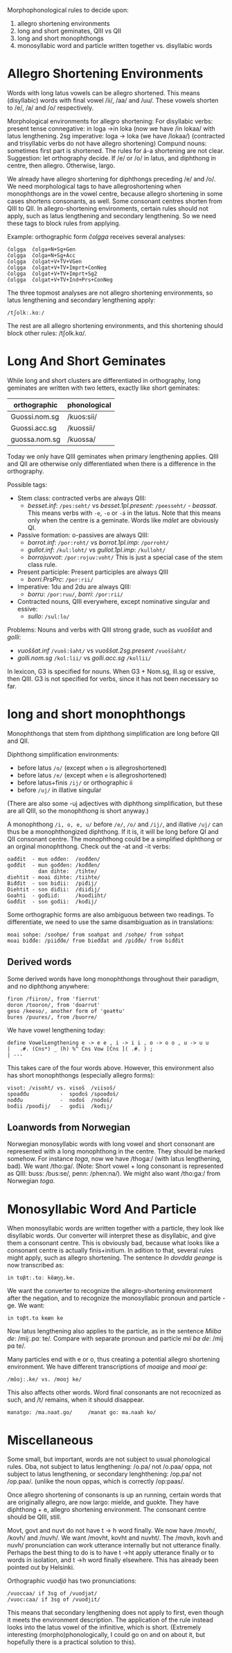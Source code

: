 Morphophonological rules to decide upon:

1. allegro shortening environments
2. long and short geminates, QIII vs QII
3. long and short monophthongs
4. monosyllabic word and particle written together vs. disyllabic words

# Allegro Shortening Environments
Words with long latus vowels can be allegro shortened. This means (disyllabic) words with final vowel /ii/, /aa/ and /uu/. These vowels shorten to /e/, /a/ and /o/ respectively. 

Morphological environments for allegro shortening:
For disyllabic verbs:
present tense connegative: in loga ->in loka (now we have /in lokaa/ with latus lengthening.
2sg imperative: loga -> loka (we have /lokaa/)
(contracted and trisyllabic verbs do not have allegro shortening)
Compund nouns: sometimes first part is shortened. The rules for á-a shortening are not clear. Suggestion: let orthography decide. If /e/ or /o/ in latus, and diphthong in centre, then allegro. Otherwise, largo.

We already have allegro shortening for diphthongs preceding /e/ and /o/. We need morphological tags to have allegroshortening when monophthongs are in the vowel centre, because allegro shortening in some cases shortens consonants, as well. Some consonant centres shorten from QIII to QII. In allegro-shortening environments, certain rules should not apply, such as latus lengthening and secondary lengthening. So we need these tags to block rules from applying.  

Example: orthographic form *čolgga* receives several analyses:

```
čolgga	čolga+N+Sg+Gen
čolgga	čolga+N+Sg+Acc
čolgga	čolgat+V+TV+VGen
čolgga	čolgat+V+TV+Imprt+ConNeg
čolgga	čolgat+V+TV+Imprt+Sg2
čolgga	čolgat+V+TV+Ind+Prs+ConNeg
```

The three topmost analyses are not allegro shortening environments, so latus lengthening and secondary lengthening apply: 

```
/tʃolkː.kɑː/
```

The rest are all allegro shortening environments, and this shortening should block other rules: /tʃolk.kɑ/.

# Long And Short Geminates
While long and short clusters are differentiated in orthography, long geminates are written with two letters, exactly like short geminates:

|  orthographic    |   phonological
| ---------------- | --------------
|  Guossi.nom.sg   |    /kuos:sii/
|  Guossi.acc.sg   |    /kuossii/
|  guossa.nom.sg   |    /kuossa/

Today we only have QIII geminates when primary lengthening applies. QIII and QII are otherwise only differentiated when there is a difference in the orthography. 

Possible tags:

- Stem class: contracted verbs are always QIII: 
    - *besset.inf*: `/pes:seht/` vs *besset.1pl.present*: `/peesseht/` - *beassat*.
  This means verbs with `-e`, `-o` or `-á` in the latus.
  Note that this means only when the centre is a geminate. Words like *málet* are obviously QI.
- Passive formation: o-passives are always QIII:
    - *borrot.inf*: `/por:roht/` vs *borrot.1pl.imp*: `/porroht/`
    - *gullot.inf*: `/kul:loht/` vs *gullot.1pl.imp*: `/kulloht/`
    - *borrojuvvot*: `/por:rojuv:voht/`
  This is just a special case of the stem class rule.
- Present participle: Present participles are always QIII
    - *borri.PrsPrc*: `/por:rii/`
- Imperative: 1du and 2du are always QIII:
    - *borru*: `/por:ruu/`, *borri*: `/por:rii/`
- Contracted nouns, QIII everywhere, except nominative singular and essive:
    - *sullo*: `/sul:lo/`

Problems: Nouns and verbs with QIII strong grade, such as *vuoššat* and *golli*:
- *vuoššat.inf* `/vuoš:šaht/` vs *vuoššat.2sg.present* `/vuoššaht/`
- *golli.nom.sg* `/kol:lii/` vs *golli.acc.sg* `/kollii/`

In lexicon, G3 is specified for nouns. When G3 + Nom.sg, ill.sg or essive, then QIII.
G3 is not specified for verbs, since it has not been necessary so far. 

# long and short monophthongs
Monophthongs that stem from diphthong simplification are long before QII and QII. 

Diphthong simplification environments:
* before latus `/o/` (except when `o` is allegroshortened)
* before latus `/e/` (except when `e` is allegroshortened)
* before latus+finis `/ij/` or orthographic ii
* before `/uj/` in illative singular

(There are also some -uj adjectives with diphthong simplification, but these are all QIII, so the monophthong is short anyway.)

A monophthong `/i, o, e, u/` before `/e/`, `/o/` and `/ij/`, and illative `/uj/` can thus be a monophthongized diphthong. If it is, it will be long before QI and QII consonant centre. The monophthong could be a simplified diphthong or an orginal monophthong. Check out the -at and -it verbs:

```
oađđit  - mun ođđen:  /oođđen/
gođđit  - mun gođđen: /kođđen/
          dan dihte:  /tihte/
diehtit - moai dihte: /tiihte/
Biđđit  - son biđii:  /piđij/
Diehtit - son diđii:  /diiđij/
Goahti  - gođiid:     /koođiiht/
Gođđit  - son gođii:  /kođij/
```

Some orthographic forms are also ambiguous between two readings. To differentiate, we need to use the same disambiguation as in translations:

```
moai sohpe: /soohpe/ from soahpat and /sohpe/ from sohpat
moai biđđe: /piiđđe/ from bieđđat and /piđđe/ from biđđit
```

## Derived words
Some derived words have long monophthongs throughout their paradigm, and no diphthong anywhere:

```
firon /fiiron/, from 'fierrut'
doron /tooron/, from 'doarrut'
geso /keeso/, another form of 'geaŧŧu'
bures /puures/, from /buorre/
```

We have vowel lengthening today: 
```
define VowelLengthening e -> e e , i -> i i , o -> o o , u -> u u 
|   .#. (Cns*) _ (h) %^ Cns Vow [Cns ]( .#. ) ;
| --- 
```
This takes care of the four words above. However, this environment also has short monophthongs (especially allegro forms):

```
visot: /visoht/ vs. visoš  /viisoš/
spoađđu          -  spođoš /spoođoš/
nođđu            -  nođoš  /nođoš/
bođii /poođij/   -  gođii  /kođij/
```

## Loanwords from Norwegian

Norwegian monosyllabic words with long vowel and short consonant are represented with a long monophthong in the centre. They should be marked somehow. For instance *toga*, now we have /thoga:/ (with latus lengthening, bad). We want /tho:ga/. (Note: Short vowel + long consonant is represented as QIII: buss: /bus:se/, penn: /phen:na/). We might also want /tho:ga:/ from Norwegian *toga*. 

# Monosyllabic Word And Particle

When monosyllabic words are written together with a particle, they look like disyllabic words. Our converter will interpret these as disyllabic, and give them a consonant centre. This is obviously bad, because what looks like a consonant centre is actually finis+initium. In adition to that, several rules might apply, such as allegro shortening.  The sentence *In dovdda geange* is now transcribed as:

```
in toβtː.tɑː kĕæŋŋ.ke.
```

We want the converter to recognize the allegro-shortening environment after the negation, and to recognize the monosyllabic pronoun and particle -ge. We want:

```
in toβt.tɑ keæn ke
```

Now latus lengthening also applies to the particle, as in the sentence *Miiba de*: /mijː.pɑː te/. Compare with separate pronoun and particle *mii ba de*: /mij pɑ te/.

Many particles end with e or o, thus creating a potential allegro shortening environment. 
We have different transcriptions of *moaige* and *moai ge*:

```
/mŏɑjː.ke/ vs. /moɑj ke/
```

This also affects other words. Word final consonants are not recocnized as such, and /t/ remains, when it should disappear. 

```
manatgo: /ma.naat.go/     /manat go: ma.naah ko/
```

# Miscellaneous

Some small, but important, words are not subject to usual phonological rules.
Oba, not subject to latus lengthening: /o.pa/ not /o.paa/
oppa, not subject to latus lengthening, or secondary lenghthening: /op.pa/ not /op.paa/. (unlike the noun oppas, which is correctly /op:paas/.

Once allegro shortening of consonants is up an running, certain words that are originally allegro, are now largo: mielde, and guokte. They have diphthong + e, allegro shortening environment. The consonant centre should be QIII, still.

Movt, govt and nuvt do not have t -> h word finally. We now have /movh/, /kovh/ and /nuvh/. We want /movht, kovht and nuvht/. The /movh, kovh and nuvh/ pronunciation can work utterance internally but not utterance finally. Perhaps the best thing to do is to have t ->ht apply utterance finally or to words in isolation, and t ->h word finally elsewhere. This has already been pointed out by Helsinki.

Orthographic *vuodjá* has two pronunciations:

```
/vuoccaa/ if 3sg of /vuodjat/
/vuoc:caa/ if 3sg of /vuodjit/
```

This means that secondary lengthening does not apply to first, even though it meets the environment description. The application of the rule instead looks into the latus vowel of the infinitive, which is short. (Extremely interesting (morpho)phonologically, I could go on and on about it, but hopefully there is a practical solution to this).
